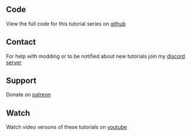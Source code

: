 ## Code
View the full code for this tutorial series on [github](https://github.com/LukeGrahamLandry/forge-modding-tutorial)

## Contact
For help with modding or to be notified about new tutorials join my [discord server](https://discord.gg/VbZVnRd)

## Support
Donate on [patreon](https://www.patreon.com/LukeGrahamLandry)

## Watch
Watch video versons of these tutorials on [youtube](https://www.youtube.com/playlist?list=PLxBLp3RqmUMEU5vrtMY6tgfP2lnJD0OUj)